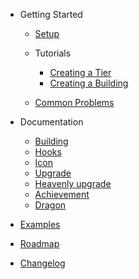 - Getting Started

  - [Setup](Setup.md)
  - Tutorials

    - [Creating a Tier](tutorials/Tiers.md)
    - [Creating a Building](tutorials/Buildings.md)

    <!--
        - [Advanced - Creating a Lump](tutorials/Lumps.md)
        - [Advanced - Creating a Plant](tutorials/Garden.md)
        - [Advanced - Creating a Spirit](tutorials/Temple.md)
        - [Advanced - Creating a Spell](tutorials/Grimoire.md)
    -->

  - [Common Problems](./CommonProblems.md)

- Documentation

  - [Building](types/Building.md)
  - [Hooks](types/Hooks.md)
  - [Icon](types/Icon.md)
  - [Upgrade](types/Upgrade.md)
  - [Heavenly upgrade](types/HeavenlyUpgrade.md)
  - [Achievement](types/Achievement.md)
  - [Dragon](types/Dragon.md)

- [Examples](Examples.md)
- [Roadmap](Roadmap.md)
- [Changelog](Changelog.md)
